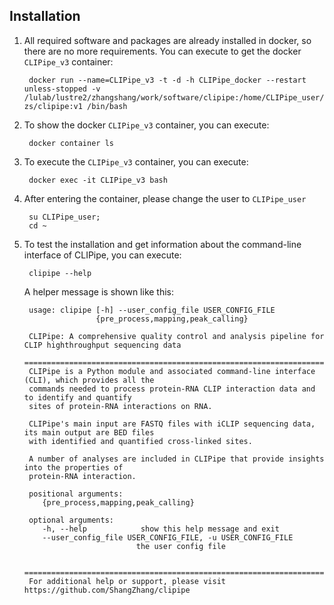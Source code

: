 ## Installation

1.  All required software and packages are already installed in docker, so there are no more requirements. You can execute to get the docker `CLIPipe_v3` container:

         docker run --name=CLIPipe_v3 -t -d -h CLIPipe_docker --restart unless-stopped -v /lulab/lustre2/zhangshang/work/software/clipipe:/home/CLIPipe_user/clipipe zs/clipipe:v1 /bin/bash

2.  To show the docker `CLIPipe_v3` container, you can execute:

         docker container ls

3.  To execute the `CLIPipe_v3` container, you can execute:

         docker exec -it CLIPipe_v3 bash

4.  After entering the container, please change the user to `CLIPipe_user`

         su CLIPipe_user;
         cd ~

5.  To test the installation and get information about the command-line interface of CLIPipe, you can execute:

         clipipe --help

    A helper message is shown like this:

         usage: clipipe [-h] --user_config_file USER_CONFIG_FILE
                        {pre_process,mapping,peak_calling}

         CLIPipe: A comprehensive quality control and analysis pipeline for CLIP highthroughput sequencing data
         =======================================================================================================
         CLIPipe is a Python module and associated command-line interface (CLI), which provides all the
         commands needed to process protein-RNA CLIP interaction data and to identify and quantify
         sites of protein-RNA interactions on RNA.

         CLIPipe's main input are FASTQ files with iCLIP sequencing data, its main output are BED files
         with identified and quantified cross-linked sites.

         A number of analyses are included in CLIPipe that provide insights into the properties of
         protein-RNA interaction.

         positional arguments:
            {pre_process,mapping,peak_calling}

         optional arguments:
            -h, --help            show this help message and exit
            --user_config_file USER_CONFIG_FILE, -u USER_CONFIG_FILE
                                 the user config file

         =======================================================================================================
         For additional help or support, please visit https://github.com/ShangZhang/clipipe
